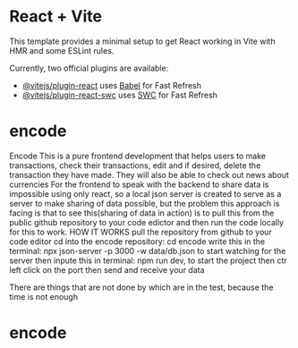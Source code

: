 # React + Vite

This template provides a minimal setup to get React working in Vite with HMR and some ESLint rules.

Currently, two official plugins are available:

- [@vitejs/plugin-react](https://github.com/vitejs/vite-plugin-react/blob/main/packages/plugin-react/README.md) uses [Babel](https://babeljs.io/) for Fast Refresh
- [@vitejs/plugin-react-swc](https://github.com/vitejs/vite-plugin-react-swc) uses [SWC](https://swc.rs/) for Fast Refresh
# encode

Encode
This is a pure frontend development that helps users to make transactions, check their transactions, edit and if desired, delete the transaction they have made. They will also be able to check out news about currencies
For the frontend to speak with the backend to share data is impossible using only react, so a local json server is created to serve as a server to make sharing of data possible, but the problem this approach is facing is that to see this(sharing of data in action) is to pull this from the public github repository to your code edictor and then run the code locally for this to work.
HOW IT WORKS
pull the repository from github to your code editor
cd into the encode repository: cd encode
write this in the terminal: npx json-server -p 3000 -w data/db.json to start watching for the server
then inpute this in terminal: npm run dev, to start the project
then ctr left click on the port
then send and receive your data

There are things that are not done by which are in the test, because the time is not enough
# encode